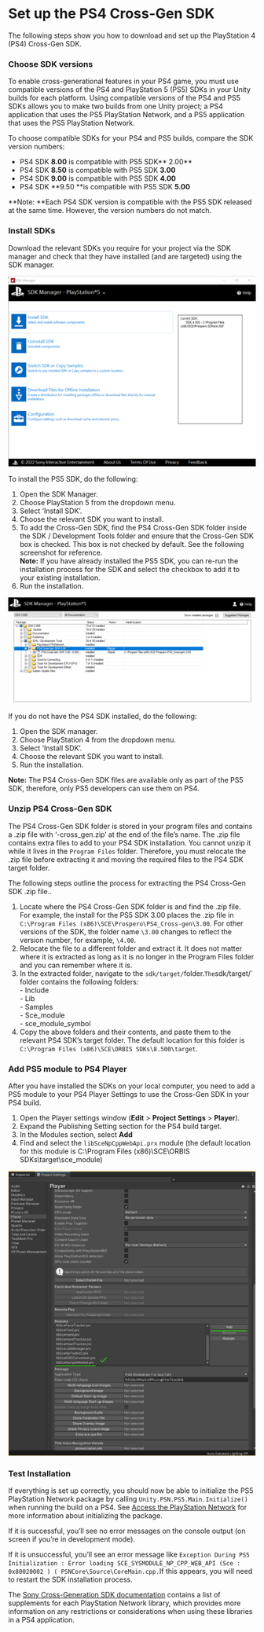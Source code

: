 # Set up the PS4 Cross-Gen SDK

The following steps show you how to download and set up the PlayStation 4 (PS4) Cross-Gen SDK.


### Choose SDK versions

To enable cross-generational features in your PS4 game, you must use compatible versions of the PS4 and PlayStation 5 (PS5) SDKs in your Unity builds for each platform. Using compatible versions of the PS4 and PS5 SDKs allows you to make two builds from one Unity project; a PS4 application that uses the PS5 PlayStation Network, and a PS5 application that uses the PS5 PlayStation Network.

To choose compatible SDKs for your PS4 and PS5 builds, compare the SDK version numbers:

* PS4 SDK **8.00** is compatible with PS5 SDK** 2.00**
* PS4 SDK **8.50** is compatible with PS5 SDK **3.00**
* PS4 SDK **9.00** is compatible with PS5 SDK **4.00**
* PS4 SDK **9.50 **is compatible with PS5 SDK **5.00**

**Note: **Each PS4 SDK version is compatible with the PS5 SDK released at the same time. However, the version numbers do not match.

### Install SDKs

Download the relevant SDKs you require for your project via the SDK manager and check that they have installed (and are targeted) using the SDK manager.

![The SDK Manager home screen](Images/sdkmanagerhome.PNG)

To install the PS5 SDK, do the following:
1. Open the SDK Manager.
2. Choose PlayStation 5 from the dropdown menu.
3. Select ‘Install SDK’.
4. Choose the relevant SDK you want to install.
5. To add the Cross-Gen SDK, find the PS4 Cross-Gen SDK folder inside the SDK / Development Tools folder and ensure that the Cross-Gen SDK box is checked. This box is not checked by default. See the following screenshot for reference. <br/> **Note:** If you have already installed the PS5 SDK, you can re-run the installation process for the SDK and select the checkbox to add it to your existing installation.
6. Run the installation.

![Example of installing the PS4 Cross-Gen SDK](Images/sdkmanagerinstall.PNG)

If you do not have the PS4 SDK installed, do the following:

1. Open the SDK manager.
2. Choose PlayStation 4 from the dropdown menu.
3. Select ‘Install SDK’.
4. Choose the relevant SDK you want to install.
5. Run the installation.

**Note:** The PS4 Cross-Gen SDK files are available only as part of the PS5 SDK, therefore, only PS5 developers can use them on PS4.

### Unzip PS4 Cross-Gen SDK

The PS4 Cross-Gen SDK folder is stored in your program files and contains a .zip file with ‘-cross_gen.zip’ at the end of the file’s name. The .zip file contains extra files to add to your PS4 SDK installation. You cannot unzip it while it lives in the ``Program Files`` folder. Therefore, you must relocate the .zip file before extracting it and moving the required files to the PS4 SDK target folder.

 

The following steps outline the process for extracting the PS4 Cross-Gen SDK .zip file..

1. Locate where the PS4 Cross-Gen SDK folder is and find the .zip file.<br/> For example, the install for the PS5 SDK 3.00 places the .zip file in `C:\Program Files (x86)\SCE\Prospero\PS4_Cross-gen\3.00`. For other versions of the SDK, the folder name `\3.00` changes to reflect the version number, for example, `\4.00`. 
2. Relocate the file to a different folder and extract it. It does not matter where it is extracted as long as it is no longer in the Program Files folder and you can remember where it is.
3. In the extracted folder, navigate to the `sdk/target/`folder.` The `sdk/target/` folder contains the following folders: <br/> - Include <br/> - Lib <br/> - Samples <br/> - Sce_module <br/> - sce_module_symbol
4. Copy the above folders and their contents, and paste them to the relevant PS4 SDK’s target folder. The default location for this folder is `C:\Program Files (x86)\SCE\ORBIS SDKs\8.500\target`.


### Add PS5 module to PS4 Player

After you have installed the SDKs on your local computer, you need to add a PS5 module to your PS4 Player Settings to use the Cross-Gen SDK in your PS4 build.

1. Open the Player settings window (**Edit** > **Project Settings** > **Player**).
2. Expand the Publishing Setting section for the PS4 build target.
3. In the Modules section, select **Add**
4. Find and select the `libSceNpCppWebApi.prx` module (the default location for this module is C:\Program Files (x86)\SCE\ORBIS SDKs<YOUR SDK VERSION>\target\sce_module)

![Adding the PS5 Module in Player Settings](Images/ps5moduleinstall.PNG)

### Test Installation

If everything is set up correctly, you should now be able to initialize the PS5 PlayStation Network package by calling `Unity.PSN.PS5.Main.Initialize()` when running the build on a PS4. See [Access the PlayStation Network](AccessThePSNPackage.md) for more information about initializing the package.

If it is successful, you’ll see no error messages on the console output (on screen if you’re in development mode).

If it is unsuccessful, you’ll see an error message like `Exception During PS5 Initialization : Error loading SCE_SYSMODULE_NP_CPP_WEB_API (Sce : 0x80020002 ) ( PSNCore\Source\CoreMain.cpp.`If this appears, you will need to restart the SDK installation process.

The [Sony Cross-Generation SDK documentation](https://p.siedev.net/resources/documents/SDK/5.000/Cross_Generation-Overview/__toc.html) contains a list of supplements for each PlayStation Network library, which provides more information on any restrictions or considerations when using these libraries in a PS4 application.



